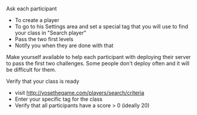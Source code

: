 Ask each participant
* To create a player
* To go to his Settings area and set a special tag that you will use to find your class in "Search player"
* Pass the two first levels
* Notify you when they are done with that

Make yourself available to help each participant with deploying their server to pass the first two challenges. 
Some people don't deploy often and it will be difficult for them.

Verify that your class is ready
* visit http://yosethegame.com/players/search/criteria
* Enter your specific tag for the class
* Verify that all participants have a score > 0 (ideally 20)

